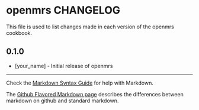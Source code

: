 # openmrs CHANGELOG

This file is used to list changes made in each version of the openmrs cookbook.

## 0.1.0
- [your_name] - Initial release of openmrs

- - -
Check the [Markdown Syntax Guide](http://daringfireball.net/projects/markdown/syntax) for help with Markdown.

The [Github Flavored Markdown page](http://github.github.com/github-flavored-markdown/) describes the differences between markdown on github and standard markdown.
